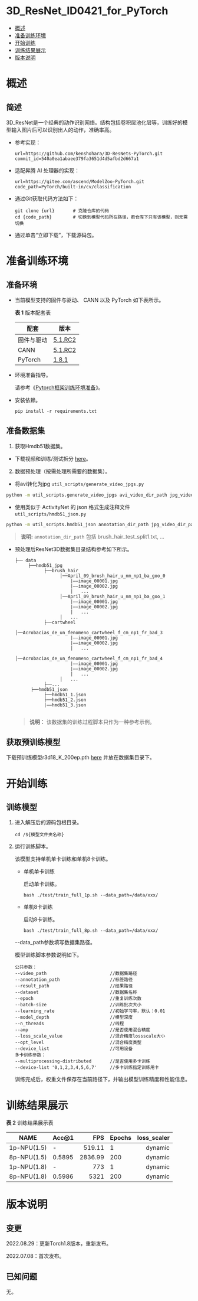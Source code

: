 
# 3D_ResNet_ID0421_for_PyTorch

-   [概述](概述.md)
-   [准备训练环境](准备训练环境.md)
-   [开始训练](开始训练.md)
-   [训练结果展示](训练结果展示.md)
-   [版本说明](版本说明.md)

# 概述

## 简述

3D_ResNet是一个经典的动作识别网络。结构包括卷积层池化层等，训练好的模型输入图片后可以识别出人的动作，准确率高。

- 参考实现：
  ```
  url=https://github.com/kenshohara/3D-ResNets-PyTorch.git
  commit_id=540a0ea1abaee379fa3651d4d5afbd2d667a1
  ```
  
- 适配昇腾 AI 处理器的实现：

  ```
  url=https://gitee.com/ascend/ModelZoo-PyTorch.git
  code_path=PyTorch/built-in/cv/classification
  ```
  
- 通过Git获取代码方法如下：

  ```
  git clone {url}       # 克隆仓库的代码
  cd {code_path}        # 切换到模型代码所在路径，若仓库下只有该模型，则无需切换
  ```
  
- 通过单击“立即下载”，下载源码包。

# 准备训练环境

## 准备环境

- 当前模型支持的固件与驱动、 CANN 以及 PyTorch 如下表所示。

  **表 1**  版本配套表

  | 配套       | 版本                                                         |
  | ---------- | ------------------------------------------------------------ |
  | 固件与驱动 | [5.1.RC2](https://www.hiascend.com/hardware/firmware-drivers?tag=commercial) |
  | CANN       | [5.1.RC2](https://www.hiascend.com/software/cann/commercial?version=5.1.RC2) |
  | PyTorch    | [1.8.1](https://gitee.com/ascend/pytorch/tree/master/) |

- 环境准备指导。

  请参考《[Pytorch框架训练环境准备](https://www.hiascend.com/document/detail/zh/ModelZoo/pytorchframework/ptes)》。
  
- 安装依赖。

  ```
  pip install -r requirements.txt
  ```

## 准备数据集

1. 获取Hmdb51数据集。

* 下载视频和训练/测试拆分 [here](http://serre-lab.clps.brown.edu/resource/hmdb-a-large-human-motion-database/)。

   

2. 数据预处理（按需处理所需要的数据集）。
* 将avi转化为jpg ```util_scripts/generate_video_jpgs.py```

```bash
python -m util_scripts.generate_video_jpgs avi_video_dir_path jpg_video_dir_path hmdb51
```

* 使用类似于 ActivityNet 的 json 格式生成注释文件 ```util_scripts/hmdb51_json.py```
  

```bash
python -m util_scripts.hmdb51_json annotation_dir_path jpg_video_dir_path dst_json_path
```
 > **说明:**
 >```annotation_dir_path``` 包括 brush_hair_test_split1.txt, ...
* 预处理后ResNet3D数据集目录结构参考如下所示。
   ```
   ├── data
        ├──hmdb51_jpg
              ├──brush_hair
                    │──April_09_brush_hair_u_nm_np1_ba_goo_0
                        |——image_00001.jpg
                        |——image_00002.jpg
                        |   ... 
                    │──April_09_brush_hair_u_nm_np1_ba_goo_1
                        |——image_00001.jpg
                        |——image_00002.jpg
                        |   ... 
                    │   ...       
              ├──cartwheel
                    │──Acrobacias_de_un_fenomeno_cartwheel_f_cm_np1_fr_bad_3
                        |——image_00001.jpg
                        |——image_00002.jpg
                        |   ...  
                    │──Acrobacias_de_un_fenomeno_cartwheel_f_cm_np1_fr_bad_4
                        |——image_00001.jpg
                        |——image_00002.jpg
                        |   ... 
                    │   ...   
              ├──...                     
         ├──hmdb51_json  
              ├──hmdb51_1.json
              ├──hmdb51_2.json
              |——hmdb51_3.json 
            
   ```
  > **说明：** 
   >该数据集的训练过程脚本只作为一种参考示例。
## 获取预训练模型
下载预训练模型r3d18_K_200ep.pth [here](https://drive.google.com/open?id=1xbYbZ7rpyjftI_KCk6YuL-XrfQDz7Yd4)
并放在数据集目录下。
# 开始训练

## 训练模型

1. 进入解压后的源码包根目录。

   ```
   cd /${模型文件夹名称} 
   ```

2. 运行训练脚本。

   该模型支持单机单卡训练和单机8卡训练。

   - 单机单卡训练

     启动单卡训练。

     ```
     bash ./test/train_full_1p.sh --data_path=/data/xxx/    
     ```

   - 单机8卡训练

     启动8卡训练。

     ```
     bash ./test/train_full_8p.sh --data_path=/data/xxx/   
     ```

   --data\_path参数填写数据集路径。

   模型训练脚本参数说明如下。

   ```
   公共参数：
   --video_path                        //数据集路径
   --annotation_path                   //标签路径
   --result_path                       //结果路径
   --dataset                           //数据集名称      
   --epoch                             //重复训练次数
   --batch-size                        //训练批次大小
   --learning_rate                     //初始学习率，默认：0.01
   --model_depth                       //模型深度
   --n_threads                         //线程
   --amp                               //是否使用混合精度
   --loss_scale_value                  //混合精度lossscale大小
   --opt_level                         //混合精度类型
   --device_list                       //可用设备
   多卡训练参数：
   --multiprocessing-distributed       //是否使用多卡训练
   --device-list '0,1,2,3,4,5,6,7'     //多卡训练指定训练用卡
   ```
   
   训练完成后，权重文件保存在当前路径下，并输出模型训练精度和性能信息。

# 训练结果展示

**表 2**  训练结果展示表

| NAME    | Acc@1 |  FPS | Epochs | loss_scaler |
| ------- | ----- | ---: | ------ | -------: |
| 1p-NPU(1.5) | -     |  519.11 | 1      | dynamic |
| 8p-NPU(1.5)  | 0.5895| 2836.99 | 200 |  dynamic |
| 1p-NPU(1.8) | -      | 773 | 1    |  dynamic |
| 8p-NPU(1.8)  | 0.5986 | 5321 | 200    |  dynamic |

# 版本说明

## 变更

2022.08.29：更新Torch1.8版本，重新发布。

2022.07.08：首次发布。

## 已知问题


无。











